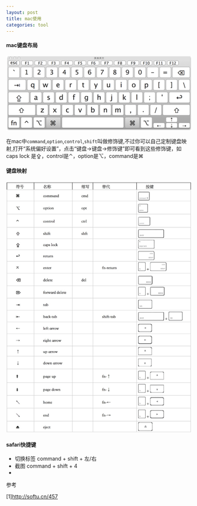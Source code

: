 ```yaml
---
layout: post
title: mac使用
categories: tool
---
```


#### mac键盘布局
 
![mac_keyboard](/images/tool/mac_keyboard.png)

在mac中`command`,`option`,`control`,`shift`叫做修饰键,不过你可以自己定制键盘映射,打开“系统偏好设置”，点击“键盘→键盘→修饰键”即可看到这些修饰键，如caps lock 是⇪，control是⌃，option是⌥，command是⌘


#### 键盘映射

![键盘映射](/images/tool/keyboard_mapping.png)


#### safari快捷键

*   切换标签 command + shift + 左/右
*   截图 command + shift + 4 
*   

参考

[1]<http://softu.cn/457>